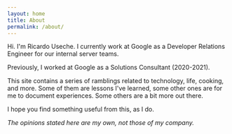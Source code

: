 ```yaml
---
layout: home
title: About
permalink: /about/
---
```


Hi. I'm Ricardo Useche. I currently work at Google as a Developer Relations Engineer for our internal server teams.

Previously, I worked at Google as a Solutions Consultant (2020-2021).

This site contains a series of ramblings related to technology, life, cooking, and more. Some of them are lessons I've learned, some other ones are for me to document experiences. Some others are a bit more out there. 

I hope you find something useful from this, as I do.

*The opinions stated here are my own, not those of my company.*
